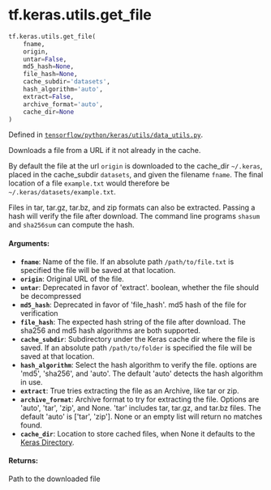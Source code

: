 <div itemscope itemtype="http://developers.google.com/ReferenceObject">
<meta itemprop="name" content="tf.keras.utils.get_file" />
</div>

# tf.keras.utils.get_file

``` python
tf.keras.utils.get_file(
    fname,
    origin,
    untar=False,
    md5_hash=None,
    file_hash=None,
    cache_subdir='datasets',
    hash_algorithm='auto',
    extract=False,
    archive_format='auto',
    cache_dir=None
)
```



Defined in [`tensorflow/python/keras/utils/data_utils.py`](https://www.tensorflow.org/code/tensorflow/python/keras/utils/data_utils.py).

Downloads a file from a URL if it not already in the cache.

By default the file at the url `origin` is downloaded to the
cache_dir `~/.keras`, placed in the cache_subdir `datasets`,
and given the filename `fname`. The final location of a file
`example.txt` would therefore be `~/.keras/datasets/example.txt`.

Files in tar, tar.gz, tar.bz, and zip formats can also be extracted.
Passing a hash will verify the file after download. The command line
programs `shasum` and `sha256sum` can compute the hash.

#### Arguments:

* <b>`fname`</b>: Name of the file. If an absolute path `/path/to/file.txt` is
        specified the file will be saved at that location.
* <b>`origin`</b>: Original URL of the file.
* <b>`untar`</b>: Deprecated in favor of 'extract'.
        boolean, whether the file should be decompressed
* <b>`md5_hash`</b>: Deprecated in favor of 'file_hash'.
        md5 hash of the file for verification
* <b>`file_hash`</b>: The expected hash string of the file after download.
        The sha256 and md5 hash algorithms are both supported.
* <b>`cache_subdir`</b>: Subdirectory under the Keras cache dir where the file is
        saved. If an absolute path `/path/to/folder` is
        specified the file will be saved at that location.
* <b>`hash_algorithm`</b>: Select the hash algorithm to verify the file.
        options are 'md5', 'sha256', and 'auto'.
        The default 'auto' detects the hash algorithm in use.
* <b>`extract`</b>: True tries extracting the file as an Archive, like tar or zip.
* <b>`archive_format`</b>: Archive format to try for extracting the file.
        Options are 'auto', 'tar', 'zip', and None.
        'tar' includes tar, tar.gz, and tar.bz files.
        The default 'auto' is ['tar', 'zip'].
        None or an empty list will return no matches found.
* <b>`cache_dir`</b>: Location to store cached files, when None it
        defaults to the [Keras
          Directory](/faq/#where-is-the-keras-configuration-filed-stored).


#### Returns:

Path to the downloaded file